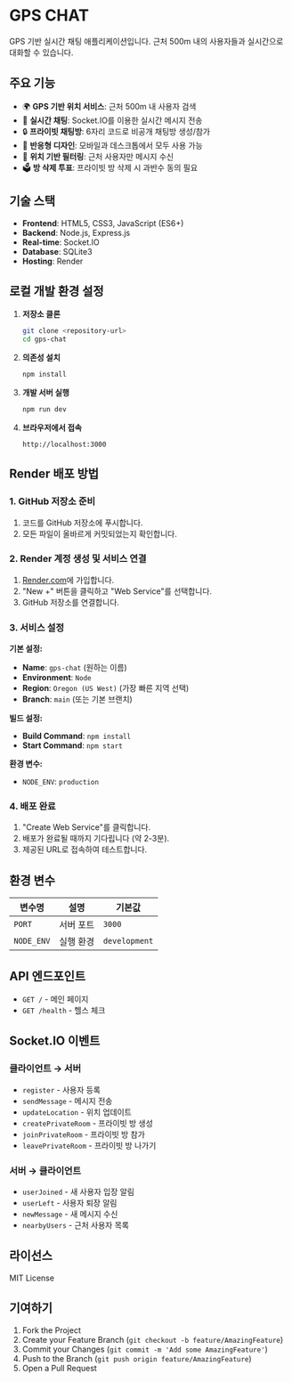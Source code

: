 # GPS CHAT

GPS 기반 실시간 채팅 애플리케이션입니다. 근처 500m 내의 사용자들과 실시간으로 대화할 수 있습니다.

## 주요 기능

- 🌍 **GPS 기반 위치 서비스**: 근처 500m 내 사용자 검색
- 💬 **실시간 채팅**: Socket.IO를 이용한 실시간 메시지 전송
- 🔒 **프라이빗 채팅방**: 6자리 코드로 비공개 채팅방 생성/참가
- 📱 **반응형 디자인**: 모바일과 데스크톱에서 모두 사용 가능
- 📍 **위치 기반 필터링**: 근처 사용자만 메시지 수신
- 🗳️ **방 삭제 투표**: 프라이빗 방 삭제 시 과반수 동의 필요

## 기술 스택

- **Frontend**: HTML5, CSS3, JavaScript (ES6+)
- **Backend**: Node.js, Express.js
- **Real-time**: Socket.IO
- **Database**: SQLite3
- **Hosting**: Render

## 로컬 개발 환경 설정

1. **저장소 클론**
   ```bash
   git clone <repository-url>
   cd gps-chat
   ```

2. **의존성 설치**
   ```bash
   npm install
   ```

3. **개발 서버 실행**
   ```bash
   npm run dev
   ```

4. **브라우저에서 접속**
   ```
   http://localhost:3000
   ```

## Render 배포 방법

### 1. GitHub 저장소 준비

1. 코드를 GitHub 저장소에 푸시합니다.
2. 모든 파일이 올바르게 커밋되었는지 확인합니다.

### 2. Render 계정 생성 및 서비스 연결

1. [Render.com](https://render.com)에 가입합니다.
2. "New +" 버튼을 클릭하고 "Web Service"를 선택합니다.
3. GitHub 저장소를 연결합니다.

### 3. 서비스 설정

**기본 설정:**
- **Name**: `gps-chat` (원하는 이름)
- **Environment**: `Node`
- **Region**: `Oregon (US West)` (가장 빠른 지역 선택)
- **Branch**: `main` (또는 기본 브랜치)

**빌드 설정:**
- **Build Command**: `npm install`
- **Start Command**: `npm start`

**환경 변수:**
- `NODE_ENV`: `production`

### 4. 배포 완료

1. "Create Web Service"를 클릭합니다.
2. 배포가 완료될 때까지 기다립니다 (약 2-3분).
3. 제공된 URL로 접속하여 테스트합니다.

## 환경 변수

| 변수명 | 설명 | 기본값 |
|--------|------|--------|
| `PORT` | 서버 포트 | `3000` |
| `NODE_ENV` | 실행 환경 | `development` |

## API 엔드포인트

- `GET /` - 메인 페이지
- `GET /health` - 헬스 체크

## Socket.IO 이벤트

### 클라이언트 → 서버
- `register` - 사용자 등록
- `sendMessage` - 메시지 전송
- `updateLocation` - 위치 업데이트
- `createPrivateRoom` - 프라이빗 방 생성
- `joinPrivateRoom` - 프라이빗 방 참가
- `leavePrivateRoom` - 프라이빗 방 나가기

### 서버 → 클라이언트
- `userJoined` - 새 사용자 입장 알림
- `userLeft` - 사용자 퇴장 알림
- `newMessage` - 새 메시지 수신
- `nearbyUsers` - 근처 사용자 목록

## 라이선스

MIT License

## 기여하기

1. Fork the Project
2. Create your Feature Branch (`git checkout -b feature/AmazingFeature`)
3. Commit your Changes (`git commit -m 'Add some AmazingFeature'`)
4. Push to the Branch (`git push origin feature/AmazingFeature`)
5. Open a Pull Request

